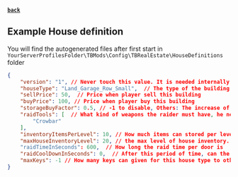 [**`back`**](../Readme.md)

## Example House definition

You will find the autogenerated files after first start in `YourServerProfilesFolder\TBMods\Config\TBRealEstate\HouseDefinitions` folder

``` json lines
{
    "version": "1", // Never touch this value. It is needed internally
    "houseType": "Land_Garage_Row_Small",  // The type of the building 
    "sellPrice": 50,  // Price when player sell this building
    "buyPrice": 100, // Price when player buy this building
    "storageBuyFactor": 0.5, // -1 to disable, Others: The increase of price, when a player buy a storage. E.g. first cost 100 the second will cost 150 by a factor of 0.5
    "raidTools": [  // What kind of weapons the raider must have, he needs only one of the.
        "Crowbar"
    ],
    "inventoryItemsPerLevel": 10, // How much items can stored per level
    "maxHouseInventoryLevel": 20, // the max level of house inventory. Attention: If you can store to much items. The store file can be corrupted by DayZ. 
    "raidTimeInSeconds": 600,  // How long the raid time per door is
    "raidCoolDownInSeconds": 0,  // After this period of time, can the doors looked after the last door was raided
    "maxKeys": -1 // How many keys can given for this house type to other plasers. Every house counts for his own. -1 = unlimited keys 10 = only 10 Players can get access to this house
}
```